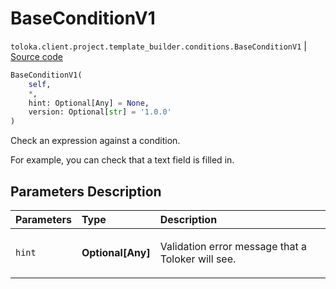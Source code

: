 # BaseConditionV1
`toloka.client.project.template_builder.conditions.BaseConditionV1` | [Source code](https://github.com/Toloka/toloka-kit/blob/v1.0.1/src/client/project/template_builder/conditions.py#L33)

```python
BaseConditionV1(
    self,
    *,
    hint: Optional[Any] = None,
    version: Optional[str] = '1.0.0'
)
```

Check an expression against a condition.


For example, you can check that a text field is filled in.

## Parameters Description

| Parameters | Type | Description |
| :----------| :----| :-----------|
`hint`|**Optional\[Any\]**|<p>Validation error message that a Toloker will see.</p>
